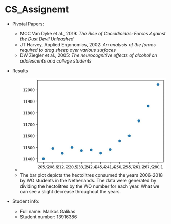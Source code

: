 # CS_Assignemt
- Pivotal Papers:
  - MCC Van Dyke et al., 2019: *The Rise of Coccidioides: Forces Against the Dust Devil Unleashed*
  - JT Harvey, Applied Ergonomics, 2002: *An analysis of the forces required to drag sheep over various surfaces*
  - DW Ziegler et al., 2005: *The neurocognitive effects of alcohol on adolescents and college students*

- Results
  - ![The Beer People](/plot.jpg)
  - The bar plot depicts the hectolitres consumed the years 2006-2018 by WO students in the Netherlands. The data were generated by dividing the hectolitres by the WO number for each year. What we can see a slight decrease throughout the years. 
  
- Student info:
  - Full name: Markos Galikas
  - Student number: 13916386
